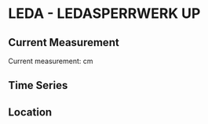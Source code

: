 # LEDA - LEDASPERRWERK UP

## Current Measurement

Current measurement: <Value topic="rivers/pegel-online/LEDA/LEDASPERRWERK-UP/measurementValue"/> cm

## Time Series

<TimeSeries topic="rivers/pegel-online/LEDA/LEDASPERRWERK-UP/measurementValue" period="week" />

## Location

<WorldMap>
  <Marker lat="53.21354937381587" lon="7.473235725839974" labelTopic="rivers/pegel-online/LEDA/LEDASPERRWERK-UP/measurementValue" />
</WorldMap>
